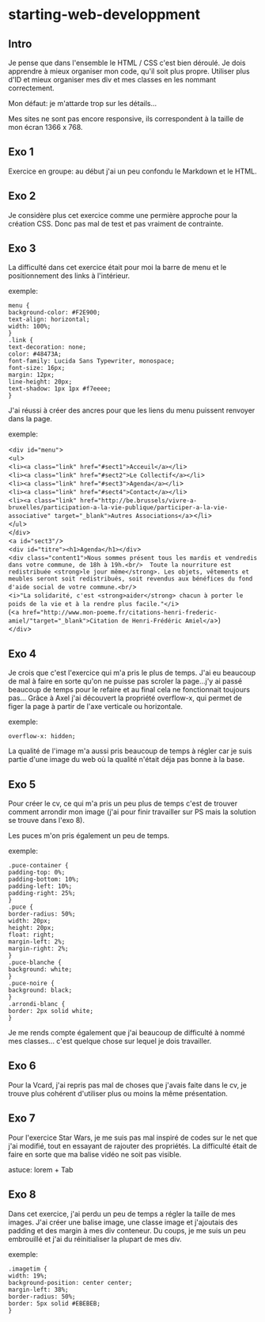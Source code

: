 # starting-web-developpment

Intro
-----

Je pense que dans l'ensemble le HTML / CSS c'est bien déroulé.
Je dois apprendre à mieux organiser mon code, qu'il soit plus propre.
Utiliser plus d'ID et mieux organiser mes div et mes classes en les
nommant correctement.

Mon défaut: je m'attarde trop sur les détails...

Mes sites ne sont pas encore responsive, ils correspondent à la taille de
mon écran 1366 x 768.


Exo 1
-----

Exercice en groupe: au début j'ai un peu confondu le Markdown et le HTML.

Exo 2
-----

Je considère plus cet exercice comme une permière approche pour la création CSS.
Donc pas mal de test et pas vraiment de contrainte. 


Exo 3
-----

La difficulté dans cet exercice était pour moi la barre de menu et le positionnement des 
links à l'intérieur.

exemple:

`menu {`<br/>
	`background-color: #F2E900;`<br/>
	`text-align: horizontal;`<br/>
	`width: 100%;`		<br/>
`}`<br/>
`.link {`<br/>
	`text-decoration: none;`<br/>
	`color: #48473A; `<br/>
	`font-family: Lucida Sans Typewriter, monospace;`<br/>
	`font-size: 16px;`<br/>
	`margin: 12px;`<br/>
	`line-height: 20px;`<br/>
	`text-shadow: 1px 1px #f7eeee;`<br/>
`}`<br/>

J'ai réussi à créer des ancres pour que les liens du menu puissent renvoyer dans la page.

exemple:

<`div id="menu"`><br/>
	<`ul`><br/>
		<`li><a class="link" href="#sect1">Acceuil</a></li`><br/>
		<`li><a class="link" href="#sect2">Le Collectif</a></li`><br/>
		<`li><a class="link" href="#sect3">Agenda</a></li`><br/>
		<`li><a class="link" href="#sect4">Contact</a></li`><br/>
		<`li><a class="link" href="http://be.brussels/vivre-a-bruxelles/participation-a-la-vie-publique/participer-a-la-vie-associative" target="_blank">Autres Associations</a`></`li`><br/>
	</`ul`><br/>
</`div`><br/>
<`a id="sect3"/`><br/>
	<`div id="titre"><h1>Agenda</h1></div`><br/>
		<`div class="content1">Nous sommes présent tous les mardis et vendredis dans votre commune, de 18h à 19h.<br/> 
		Toute la nourriture est redistribuée <strong>le jour même</strong>. Les objets, vêtements et meubles seront soit redistribués, soit revendus aux bénéfices du fond d'aide social de votre commune.<br/`><br/>
		<`i>"La solidarité, c'est <strong>aider</strong> chacun à porter le poids de la vie et à la rendre plus facile."</i`><br/>(<`a href="http://www.mon-poeme.fr/citations-henri-frederic-amiel/"target="_blank">Citation de Henri-Frédéric Amiel</a`>)<br/>
<`/div`><br/>


Exo 4
-----

Je crois que c'est l'exercice qui m'a pris le plus de temps. J'ai eu beaucoup de mal à
faire en sorte qu'on ne puisse pas scroler la page...j'y ai passé beaucoup de temps pour 
le refaire et au final cela ne fonctionnait toujours pas... Grâce à Axel j'ai découvert
la propriété overflow-x, qui permet de figer la page à partir de l'axe verticale ou 
horizontale.

exemple:

`overflow-x: hidden;`

La qualité de l'image m'a aussi pris beaucoup de temps à régler car je suis partie d'une 
image du web où la qualité n'était déja pas bonne à la base. 

Exo 5
-----

Pour créer le cv, ce qui m'a pris un peu plus de temps c'est de trouver comment arrondir 
mon image (j'ai pour  finir travailler sur PS mais la solution se trouve dans l'exo 8).

Les puces m'on pris également un peu de temps.

exemple:

`.puce-container {`<br/>
	`padding-top: 0%;`<br/>
    `padding-bottom: 10%;`<br/>
    `padding-left: 10%;`<br/>
    `padding-right: 25%;`<br/>
`}`<br/>
 `.puce {`<br/>
    `border-radius: 50%;`<br/>
    `width: 20px;`<br/>
    `height: 20px;`<br/>
    `float: right;`<br/>
    `margin-left: 2%;`<br/>
    `margin-right: 2%;`<br/>
 `}`<br/>
  `.puce-blanche {`<br/>
 	`background: white;`<br/>
 `}`<br/>
  `.puce-noire {`<br/>
 	`background: black;`<br/>
 `}`<br/>
 `.arrondi-blanc {`<br/>
 	`border: 2px solid white;`<br/>
`}`<br/>

Je me rends compte également que j'ai beaucoup de difficulté à nommé mes classes...
c'est quelque chose sur lequel je dois travailler.


Exo 6
-----

Pour la Vcard, j'ai repris pas mal de choses que j'avais faite dans le cv, je
trouve plus cohérent d'utiliser plus ou moins la même présentation.


Exo 7
-----

Pour l'exercice Star Wars, je me suis pas mal inspiré de codes sur le net que j'ai 
modifié, tout en essayant de rajouter des propriétés. 
La difficulté était de faire en sorte que ma balise vidéo ne soit pas visible.

astuce:
lorem + Tab


Exo 8
-----

Dans cet exercice, j'ai perdu un peu de temps a régler la taille de mes images. 
J'ai créer une balise image, une classe image et j'ajoutais des padding 
et des margin à mes div conteneur. 
Du coups, je me suis un peu embrouillé et j'ai du réinitialiser la plupart de 
mes div.   

exemple:

`.imagetim {`<br/>
	`width: 19%;`<br/>
    `background-position: center center;`<br/>
    `margin-left: 38%;`<br/>
    `border-radius: 50%;`<br/>
    `border: 5px solid #EBEBEB;`<br/>
`}`<br/>

  
